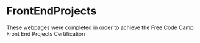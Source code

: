 # FrontEndProjects
These webpages were completed in order to achieve the Free Code Camp Front End Projects Certification
